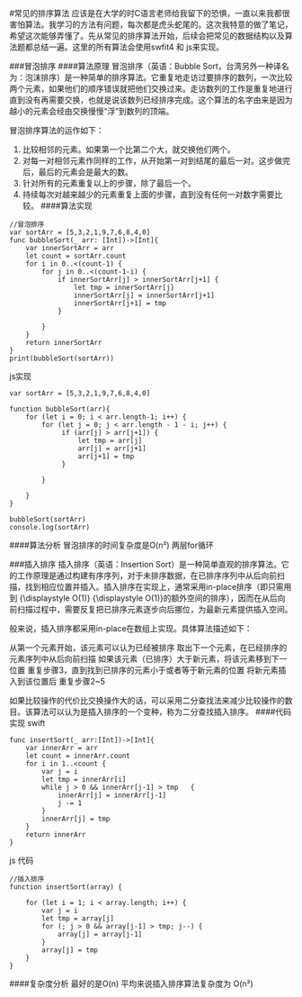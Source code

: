 #常见的排序算法
应该是在大学的时C语言老师给我留下的恐惧，一直以来我都很害怕算法。我学习的方法有问题，每次都是虎头蛇尾的。这次我特意的做了笔记，希望这次能够弄懂了。先从常见的排序算法开始，后续会把常见的数据结构以及算法题都总结一遍。这里的所有算法会使用swfit4 和 js来实现。

###冒泡排序
####算法原理
冒泡排序（英语：Bubble Sort，台湾另外一种译名为：泡沫排序）是一种简单的排序算法。它重复地走访过要排序的数列，一次比较两个元素，如果他们的顺序错误就把他们交换过来。走访数列的工作是重复地进行直到没有再需要交换，也就是说该数列已经排序完成。这个算法的名字由来是因为越小的元素会经由交换慢慢“浮”到数列的顶端。

冒泡排序算法的运作如下：
1. 比较相邻的元素。如果第一个比第二个大，就交换他们两个。
2. 对每一对相邻元素作同样的工作，从开始第一对到结尾的最后一对。这步做完后，最后的元素会是最大的数。
3. 针对所有的元素重复以上的步骤，除了最后一个。
4. 持续每次对越来越少的元素重复上面的步骤，直到没有任何一对数字需要比较。
####算法实现
```
//冒泡排序
var sortArr = [5,3,2,1,9,7,6,8,4,0]
func bubbleSort(_ arr: [Int])->[Int]{
    var innerSortArr = arr
    let count = sortArr.count
    for i in 0..<(count-1) {
        for j in 0..<(count-1-i) {
            if innerSortArr[j] > innerSortArr[j+1] {
                let tmp = innerSortArr[j]
                innerSortArr[j] = innerSortArr[j+1]
                innerSortArr[j+1] = tmp
            }
            
        }
    }
    return innerSortArr
}
print(bubbleSort(sortArr))
```

js实现

```
var sortArr = [5,3,2,1,9,7,6,8,4,0]

function bubbleSort(arr){
    for (let i = 0; i < arr.length-1; i++) {
        for (let j = 0; j < arr.length - 1 - i; j++) {
             if (arr[j] > arr[j+1]) {
                 let tmp = arr[j]
                 arr[j] = arr[j+1]
                 arr[j+1] = tmp 
             }
            
        }
        
    }
}

bubbleSort(sortArr)
console.log(sortArr)
```
####算法分析
冒泡排序的时间复杂度是O(n²) 两层for循环

###插入排序
插入排序（英语：Insertion Sort）是一种简单直观的排序算法。它的工作原理是通过构建有序序列，对于未排序数据，在已排序序列中从后向前扫描，找到相应位置并插入。插入排序在实现上，通常采用in-place排序（即只需用到 {\displaystyle O(1)} {\displaystyle O(1)}的额外空间的排序），因而在从后向前扫描过程中，需要反复把已排序元素逐步向后挪位，为最新元素提供插入空间。

般来说，插入排序都采用in-place在数组上实现。具体算法描述如下：

从第一个元素开始，该元素可以认为已经被排序
取出下一个元素，在已经排序的元素序列中从后向前扫描
如果该元素（已排序）大于新元素，将该元素移到下一位置
重复步骤3，直到找到已排序的元素小于或者等于新元素的位置
将新元素插入到该位置后
重复步骤2~5

如果比较操作的代价比交换操作大的话，可以采用二分查找法来减少比较操作的数目。该算法可以认为是插入排序的一个变种，称为二分查找插入排序。
####代码实现
swift

```
func insertSort(_ arr:[Int])->[Int]{
    var innerArr = arr
    let count = innerArr.count
    for i in 1..<count {
        var j = i
        let tmp = innerArr[i]
        while j > 0 && innerArr[j-1] > tmp   {
            innerArr[j] = innerArr[j-1]
            j -= 1
        }
        innerArr[j] = tmp
    }
    return innerArr
}

```


js 代码


```
//插入排序
function insertSort(array) {
    
    for (let i = 1; i < array.length; i++) {
        var j = i
        let tmp = array[j]
        for (; j > 0 && array[j-1] > tmp; j--) {
            array[j] = array[j-1]
        }
        array[j] = tmp
    }
}
```
####复杂度分析
最好的是O(n)
平均来说插入排序算法复杂度为 O(n²)






